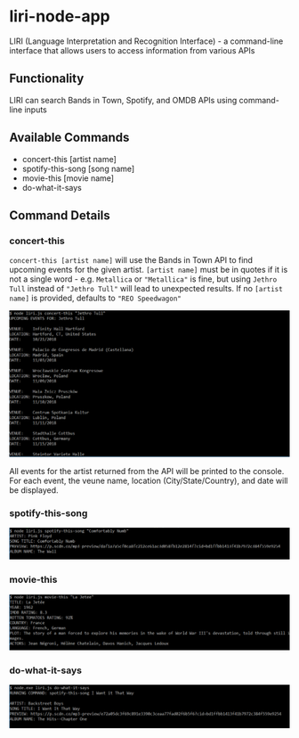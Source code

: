 # liri-node-app
LIRI (Language Interpretation and Recognition Interface) - a command-line interface that allows users to access information from various APIs

## Functionality
LIRI can search Bands in Town, Spotify, and OMDB APIs using command-line inputs

## Available Commands
* concert-this [artist name]
* spotify-this-song [song name]
* movie-this [movie name]
* do-what-it-says

## Command Details

### concert-this
`concert-this [artist name]` will use the Bands in Town API to find upcoming events for the given artist.
`[artist name]` must be in quotes if it is not a single word - e.g. `Metallica` or `"Metallica"` is fine, but using `Jethro Tull` instead of `"Jethro Tull"` will lead to unexpected results. If no `[artist name]` is provided, defaults to `"REO Speedwagon"`

![concert-this syntax and output demo](./images/concert-demo.png)

All events for the artist returned from the API will be printed to the console. For each event, the veune name, location (City/State/Country), and date will be displayed.


### spotify-this-song

![spotify-this-song syntax and output demo](./images/spotify-demo.png)


### movie-this

![movie-this syntax and output demo](./images/movie-demo.png)


### do-what-it-says

![do-what-it-says syntax and output demo](./images/do-it-demo.png)

